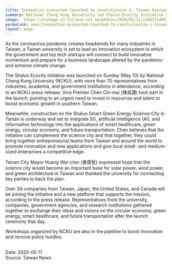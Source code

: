 ```yaml
---
title: Innovation ecosystem launched to revolutionize S. Taiwan business landscape
summary: National Cheng Kung University-led Shalun Ecocity Initiative set up to boost innovation in southern Taiwan
image:  https://tnimage.s3.hicloud.net.tw/photos/2020/05/11/1589171409-5eb8d4d146963.jpg
permalink: news/innovation-ecosystem-launched-to-revolutionize-s-taiwan-business-landscape/
layout: page
---
```

As the coronavirus pandemic creates headwinds for many industries in Taiwan, a Tainan university is set to lead an innovation ecosystem in which the government and top tech startups will connect to build innovative momentum and prepare for a business landscape altered by the pandemic and extreme climate change.

The Shalun Ecocity Initiative was launched on Sunday (May 10) by National Cheng Kung University (NCKU), with more than 70 representatives from industries, academia, and government institutions in attendance, according to an NCKU press release. Vice Premier Chen Chi-mai (陳其邁) took part in the launch, pointing to an urgent need to invest in resources and talent to boost economic growth in southern Taiwan.

Meanwhile, construction on the Shalun Smart Green Energy Science City in Tainan is underway and set to integrate 5G, artificial intelligence (AI), and information technology into the applications of smart healthcare, green energy, circular economy, and future transportation. Chen believes that the initiative can complement the science city and that together, they could bring together entrepreneurial teams from Taiwan and around the world to promote innovation and new applications and give local small- and medium-sized enterprises a competitive edge.

Tainan City Mayor Huang Wei-cher (黄偉哲) expressed hope that the science city would become an important base for solar power, wind power, and green architecture in Taiwan and thanked the university for connecting key parties to back the plan.

Over 24 companies from Taiwan, Japan, the United States, and Canada will be joining the initiative and a new platform that supports the mission, according to the press release. Representatives from the university, companies, government agencies, and research institutions gathered together to exchange their ideas and visions on the circular economy, green energy, smart healthcare, and future transportation after the launch ceremony that day.

Workshops organized by NCKU are also in the pipeline to boost innovation and remove policy hurdles.

<br/>
Date: 2020-05-11
<br/>
Source: Taiwan News
